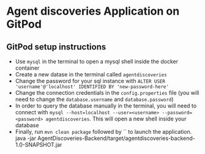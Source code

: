 # Agent discoveries Application on GitPod

## GitPod setup instructions
- Use `mysql` in the terminal to open a mysql shell inside the docker container
- Create a new datase in the terminal called `agentdiscoveries`
- Change the password for your sql instance with `ALTER USER 'username'@'localhost' IDENTIFIED BY 'new-password-here'`
- Change the connection credentials in the `config.properties` file (you will need to change the `database.username` and `database.password`)
- In order to query the database manually in the terminal, you will need to connect with `mysql --host=localhost --user=<username> --password=<password> agentdiscoveries`. This will open a new shell inside your database
- Finally, run `mvn clean package` followed by `` to launch the application.
java -jar AgentDiscoveries-Backend/target/agentdiscoveries-backend-1.0-SNAPSHOT.jar